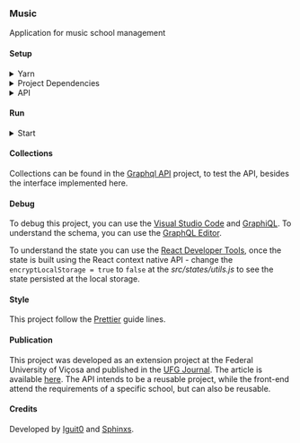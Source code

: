 ### Music

Application for music school management

#### Setup

<details>
<summary>Yarn</summary>
Configure the repository:

```sh
sudo curl -sS https://dl.yarnpkg.com/debian/pubkey.gpg | sudo apt-key add - && echo "deb https://dl.yarnpkg.com/debian/ stable main" | sudo tee /etc/apt/sources.list.d/yarn.list
```

Update the source list:

```sh
sudo apt update
```

Install Yarn:

```sh
sudo apt install yarn
```

</details>

<details>
<summary>Project Dependencies</summary>
Install project dependencies:

```sh
yarn install
```

</details>

<details>
<summary>API</summary>

This project was built in a modularized way, this means that this is the front-end and the back-end is in a separete [project](https://github.com/Sphinxs/Graph). Access the Graphql API [project](https://github.com/Sphinxs/Graph) to set the API.

</details>

#### Run

<details>
<summary>Start</summary>
Start the application:

```sh
yarn start
```

Open the [localhost:4000](http://localhost:4000) URL in the browser. If is there already a service running at this port, try to kill the service `fuser -k 4000/tcp`.

</details>

#### Collections

Collections can be found in the [Graphql API](https://github.com/Sphinxs/Graph/tree/master/collections) project, to test the API, besides the interface implemented here.

#### Debug

To debug this project, you can use the [Visual Studio Code](https://code.visualstudio.com/) and [GraphiQL](https://github.com/graphql/graphiql). To understand the schema, you can use the [GraphQL Editor](https://app.graphqleditor.com/grapher/grapher).

To understand the state you can use the [React Developer Tools](https://chrome.google.com/webstore/detail/react-developer-tools/fmkadmapgofadopljbjfkapdkoienihi), once the state is built using the React context native API - change the `encryptLocalStorage = true` to `false` at the _src/states/utils.js_ to see the state persisted at the local storage.

#### Style

This project follow the [Prettier](https://prettier.io/) guide lines.

#### Publication

This project was developed as an extension project at the Federal University of Viçosa and published in the [UFG Journal](https://www.revistas.ufg.br/revistaufg). The article is available [here](https://www.revistas.ufg.br/revistaufg/article/view/60606/34032). The API intends to be a reusable project, while the front-end attend the requirements of a specific school, but can also be reusable.

#### Credits

Developed by [Iguit0](https://github.com/iguit0) and [Sphinxs](https://github.com/Sphinxs).
